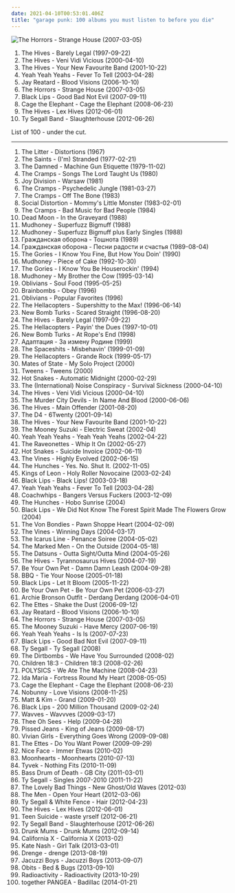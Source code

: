 ```yaml
---
date: 2021-04-10T00:53:01.406Z
title: "garage punk: 100 albums you must listen to before you die"
---
```

![The Horrors - Strange House (2007-03-05)](http://coverartarchive.org/release/dbe1dc97-6b49-4393-8898-dcce1bc654cc/16182961071-500.jpg "The Horrors - Strange House (2007-03-05)")
<ol class="albums">
<li data-cover="http://coverartarchive.org/release/1644f5b6-e1e3-4555-8492-22a8c7091810/3778611419-500.jpg" data-tags="garage rock, garage punk" role="button">The Hives - Barely Legal (1997-09-22)</li>
<li data-cover="http://coverartarchive.org/release/13e2716a-6eb4-3575-881e-bb9cf48aeda2/21761326628-500.jpg" data-tags="garage rock" role="button">The Hives - Veni Vidi Vicious (2000-04-10)</li>
<li data-cover="http://coverartarchive.org/release/ed179309-85ad-45c7-a81f-599cc90c3df8/2083318776-500.jpg" data-tags="garage rock" role="button">The Hives - Your New Favourite Band (2001-10-22)</li>
<li data-cover="http://coverartarchive.org/release/ce74eeee-8e30-34db-addd-5ea135500e2e/5835206005-500.jpg" data-tags="indie rock, indie, rock" role="button">Yeah Yeah Yeahs - Fever To Tell (2003-04-28)</li>
<li data-cover="http://coverartarchive.org/release/e7bbdb0b-a407-3aeb-9b78-fcb5f9de9c66/8782359241-500.jpg" data-tags="garage punk" role="button">Jay Reatard - Blood Visions (2006-10-10)</li>
<li data-cover="http://coverartarchive.org/release/dbe1dc97-6b49-4393-8898-dcce1bc654cc/16182961071-500.jpg" data-tags="garage rock, garage punk, post-punk" role="button">The Horrors - Strange House (2007-03-05)</li>
<li data-cover="http://coverartarchive.org/release/9b6299d4-08c1-3a0f-8877-e64fd41b1c17/26142553847-500.jpg" data-tags="indie rock" role="button">Black Lips - Good Bad Not Evil (2007-09-11)</li>
<li data-cover="https://img.discogs.com/SyB2V5tRP58VnZy7Jv88JpwbCpQ=/fit-in/600x536/filters:strip_icc():format(jpeg):mode_rgb():quality(90)/discogs-images/R-3677269-1583376530-7454.jpeg.jpg" data-tags="indie rock" role="button">Cage the Elephant - Cage the Elephant (2008-06-23)</li>
<li data-cover="http://coverartarchive.org/release/b204ad72-f666-427d-82ee-de4add53c7ab/5331069642-500.jpg" data-tags="rock, garage rock" role="button">The Hives - Lex Hives (2012-06-01)</li>
<li data-cover="http://coverartarchive.org/release/ff152346-3015-4217-9a45-e129be095a7e/2442485330-500.jpg" data-tags="noise, indie, rock, indie rock, noise rock, garage rock, garage, san francisco, garage punk, 10s, legendary, in the red, burger, 2012 albums, great album artwork, wfmu heavily played records" role="button">Ty Segall Band - Slaughterhouse (2012-06-26)</li>
</ol>
List of 100 - under the cut.
<!-- more -->

_________________

<ol class="albums">
<li data-cover="http://coverartarchive.org/release/ac15cdd0-6501-46b8-bfe0-706d586b6eb0/9146609364-500.jpg" data-tags="psychedelic" role="button">
The Litter - Distortions (1967)
</li>
<li data-cover="https://img.discogs.com/3tqMjgDKEUbMFk3ge3GAdBBAX_o=/fit-in/600x601/filters:strip_icc():format(jpeg):mode_rgb():quality(90)/discogs-images/R-2963994-1443996119-6003.jpeg.jpg" data-tags="punk, punk rock" role="button">
The Saints - (I'm) Stranded (1977-02-21)
</li>
<li data-cover="http://coverartarchive.org/release/2f803106-a53a-49f4-8b9c-991a38a1b3b8/11574025842-500.jpg" data-tags="punk" role="button">
The Damned - Machine Gun Etiquette (1979-11-02)
</li>
<li data-cover="http://coverartarchive.org/release/cffe3eb9-7776-4842-8719-9435fce6dcab/19958023304-500.jpg" data-tags="psychobilly" role="button">
The Cramps - Songs The Lord Taught Us (1980)
</li>
<li data-cover="http://coverartarchive.org/release/4b92101d-8d87-4a9d-b72e-f4dda3ccfe9b/16197865801-500.jpg" data-tags="post-punk" role="button">
Joy Division - Warsaw (1981)
</li>
<li data-cover="https://via.placeholder.com/450" data-tags="80s, psychobilly" role="button">
The Cramps - Psychedelic Jungle (1981-03-27)
</li>
<li data-cover="http://coverartarchive.org/release/89117817-892c-40a0-9a7d-5bae5d70db4c/2907897798-500.jpg" data-tags="psychobilly, garage rock, punk" role="button">
The Cramps - Off The Bone (1983)
</li>
<li data-cover="http://coverartarchive.org/release/cf35360c-9bfb-4459-926f-e686bbde68da/10191233331-500.jpg" data-tags="punk rock, hardcore punk, alternative rock" role="button">
Social Distortion - Mommy's Little Monster (1983-02-01)
</li>
<li data-cover="http://coverartarchive.org/release/1d14b584-dd3b-4fc3-bfad-1bffc07a2988/15855476760-500.jpg" data-tags="psychobilly, punk" role="button">
The Cramps - Bad Music for Bad People (1984)
</li>
<li data-cover="http://coverartarchive.org/release/a93c3163-90af-44cf-82bf-deacfdad55b6/18142550474-500.jpg" data-tags="indie rock, garage rock revival, searching, garage rock, intense, aggressive, menacing, confrontational, garage, yearning, garage punk, punk blues, spring, bitter, brooding, happiness, harsh, bleak, cathartic, visceral, urgent, angst-ridden, brash, destiny, victory, starting out, pogge" role="button">
Dead Moon - In the Graveyard (1988)
</li>
<li data-cover="http://coverartarchive.org/release/b307e32b-b4f3-45af-8a41-21b2416a3177/23490734022-500.jpg" data-tags="grunge" role="button">
Mudhoney - Superfuzz Bigmuff (1988)
</li>
<li data-cover="http://coverartarchive.org/release/7027530a-10d2-394f-90f9-96b704f06707/10018403856-500.jpg" data-tags="grunge" role="button">
Mudhoney - Superfuzz Bigmuff plus Early Singles (1988)
</li>
<li data-cover="http://coverartarchive.org/release/96b52d2e-971c-47f5-836c-ade9a30d0756/24918387989-500.jpg" data-tags="punk, noise rock, post-punk, garage punk" role="button">
Гражданская оборона - Тошнота (1989)
</li>
<li data-cover="http://coverartarchive.org/release/5455428f-d8ac-46ee-b9d1-fedbec85f75e/4111826552-500.jpg" data-tags="punk, noise rock, crust, post-punk, garage punk, russian rock, cover art" role="button">
Гражданская оборона - Песни радости и счастья (1989-08-04)
</li>
<li data-cover="http://coverartarchive.org/release/13cf05c7-49ff-4a56-870e-787b3ada35ec/23188786986-500.jpg" data-tags="90s, garage rock, garage, garage punk" role="button">
The Gories - I Know You Fine, But How You Doin' (1990)
</li>
<li data-cover="http://coverartarchive.org/release/bf883f5b-2ada-4bc7-9faf-33039d525bc4/4923089110-500.jpg" data-tags="grunge" role="button">
Mudhoney - Piece of Cake (1992-10-30)
</li>
<li data-cover="http://coverartarchive.org/release/838f683e-9c60-44af-9bf2-0519f54cba12/14563948219-500.jpg" data-tags="garage rock, garage punk" role="button">
The Gories - I Know You Be Houserockin' (1994)
</li>
<li data-cover="http://coverartarchive.org/release/d82339d8-e22b-4c87-a523-ebb426cb420d/9637241250-500.jpg" data-tags="grunge" role="button">
Mudhoney - My Brother the Cow (1995-03-14)
</li>
<li data-cover="http://coverartarchive.org/release/6c200a5d-1491-4a11-9d6a-5dd8c3f7c855/13762379917-500.jpg" data-tags="garage punk" role="button">
Oblivians - Soul Food (1995-05-25)
</li>
<li data-cover="http://coverartarchive.org/release/3074e003-e814-4cee-92df-8a268ed2b413/22105334459-500.jpg" data-tags="noise rock" role="button">
Brainbombs - Obey (1996)
</li>
<li data-cover="https://via.placeholder.com/450" data-tags="garage punk" role="button">
Oblivians - Popular Favorites (1996)
</li>
<li data-cover="http://coverartarchive.org/release/a8863682-39b3-4841-baa9-8035935772f7/3374143266-500.jpg" data-tags="garage rock" role="button">
The Hellacopters - Supershitty to the Max! (1996-06-14)
</li>
<li data-cover="https://img.discogs.com/qL1N77AXSnShz9qrfO68tOYzKPY=/fit-in/600x600/filters:strip_icc():format(jpeg):mode_rgb():quality(90)/discogs-images/R-1949686-1290038878.jpeg.jpg" data-tags="punk, punk rock, garage rock, garage punk" role="button">
New Bomb Turks - Scared Straight (1996-08-20)
</li>
<li data-cover="http://coverartarchive.org/release/1644f5b6-e1e3-4555-8492-22a8c7091810/3778611419-500.jpg" data-tags="garage rock, garage punk" role="button">
The Hives - Barely Legal (1997-09-22)
</li>
<li data-cover="https://img.discogs.com/DwfAjSROyUZnU6dP3VT2p7HePbo=/fit-in/600x600/filters:strip_icc():format(jpeg):mode_rgb():quality(90)/discogs-images/R-712045-1287846631.jpeg.jpg" data-tags="hard rock, action rock" role="button">
The Hellacopters - Payin' the Dues (1997-10-01)
</li>
<li data-cover="https://img.discogs.com/OlUQmi7cSTUxRXAzZzn7qNHlxxc=/fit-in/500x500/filters:strip_icc():format(jpeg):mode_rgb():quality(90)/discogs-images/R-4133967-1356820861-6152.jpeg.jpg" data-tags="punk, punk rock, garage punk, epitaph" role="button">
New Bomb Turks - At Rope's End (1998)
</li>
<li data-cover="https://img.discogs.com/cP14e1qEdwFA_v7ltB4g33qY5eY=/fit-in/600x588/filters:strip_icc():format(jpeg):mode_rgb():quality(90)/discogs-images/R-1836995-1246805126.jpeg.jpg" data-tags="punk, hardcore, garage punk, hardcore punk" role="button">
Адаптация - За измену Родине (1999)
</li>
<li data-cover="https://img.discogs.com/snd5zc8YRwRlZAO_HNk1j-6eViM=/fit-in/321x321/filters:strip_icc():format(jpeg):mode_rgb():quality(90)/discogs-images/R-1729448-1335724177.gif.jpg" data-tags="garage, garage punk, the spaceshits" role="button">
The Spaceshits - Misbehavin' (1999-01-09)
</li>
<li data-cover="http://coverartarchive.org/release/56ce34d5-da83-42e6-aa67-3dd6d11e165a/15999440432-500.jpg" data-tags="hard rock, blues rock" role="button">
The Hellacopters - Grande Rock (1999-05-17)
</li>
<li data-cover="https://img.discogs.com/ufQW2esbVsNviEZ95wgE_kZaGhc=/fit-in/600x600/filters:strip_icc():format(jpeg):mode_rgb():quality(90)/discogs-images/R-1361881-1531613780-6101.jpeg.jpg" data-tags="indie" role="button">
Mates of State - My Solo Project (2000)
</li>
<li data-cover="https://img.discogs.com/eV__QqQmbiag5_rgoX0d6mnXIGA=/fit-in/600x584/filters:strip_icc():format(jpeg):mode_rgb():quality(90)/discogs-images/R-9200119-1476541479-9187.jpeg.jpg" data-tags="punk, garage punk" role="button">
Tweens - Tweens (2000)
</li>
<li data-cover="http://coverartarchive.org/release/b8cea817-02cc-4c91-b013-0b0fd2958ef4/27384773289-500.jpg" data-tags="post-hardcore" role="button">
Hot Snakes - Automatic Midnight (2000-02-29)
</li>
<li data-cover="https://img.discogs.com/beEtVq2-cXWep_N6fIa036E6IzU=/fit-in/600x589/filters:strip_icc():format(jpeg):mode_rgb():quality(90)/discogs-images/R-1080266-1321385476.jpeg.jpg" data-tags="indie rock, punk" role="button">
The (International) Noise Conspiracy - Survival Sickness (2000-04-10)
</li>
<li data-cover="http://coverartarchive.org/release/13e2716a-6eb4-3575-881e-bb9cf48aeda2/21761326628-500.jpg" data-tags="garage rock" role="button">
The Hives - Veni Vidi Vicious (2000-04-10)
</li>
<li data-cover="http://coverartarchive.org/release/ee70adc5-ad51-4974-b272-bf6282719875/25101692738-500.jpg" data-tags="punk rock, rock and roll, garage punk, desert island discs, where is my bong, headbangers ball, drunk tank singalong tune" role="button">
The Murder City Devils - In Name And Blood (2000-06-06)
</li>
<li data-cover="http://coverartarchive.org/release/25324581-4fb0-41a0-b241-d4507aff3235/13635902496-500.jpg" data-tags="indie, rock, alternative, garage rock revival, retro-rock, garage punk, punk revival" role="button">
The Hives - Main Offender (2001-08-20)
</li>
<li data-cover="https://img.discogs.com/3vFFylsSeXqptfqKKAxY9sKm5Ik=/fit-in/500x489/filters:strip_icc():format(jpeg):mode_rgb():quality(90)/discogs-images/R-1071406-1233013103.jpeg.jpg" data-tags="garage rock, garage punk" role="button">
The D4 - 6Twenty (2001-09-14)
</li>
<li data-cover="http://coverartarchive.org/release/ed179309-85ad-45c7-a81f-599cc90c3df8/2083318776-500.jpg" data-tags="garage rock" role="button">
The Hives - Your New Favourite Band (2001-10-22)
</li>
<li data-cover="https://via.placeholder.com/450" data-tags="rock" role="button">
The Mooney Suzuki - Electric Sweat (2002-04)
</li>
<li data-cover="http://coverartarchive.org/release/80d83139-f766-44c0-9b2b-59cd5238b77a/5834791882-500.jpg" data-tags="indie" role="button">
Yeah Yeah Yeahs - Yeah Yeah Yeahs (2002-04-22)
</li>
<li data-cover="https://img.discogs.com/lp0LLwQUIG2ntHQOM23gO5bFYf4=/fit-in/600x600/filters:strip_icc():format(jpeg):mode_rgb():quality(90)/discogs-images/R-398232-1373416781-9634.jpeg.jpg" data-tags="indie rock, garage rock" role="button">
The Raveonettes - Whip It On (2002-05-27)
</li>
<li data-cover="http://coverartarchive.org/release/62bdb67c-10aa-48c0-b7c6-f8147ffa12e8/27119798376-500.jpg" data-tags="post-hardcore" role="button">
Hot Snakes - Suicide Invoice (2002-06-11)
</li>
<li data-cover="http://coverartarchive.org/release/5e6a4731-2f21-4d7b-aa4d-2518511fbc79/2097071587-500.jpg" data-tags="rock" role="button">
The Vines - Highly Evolved (2002-06-15)
</li>
<li data-cover="https://img.discogs.com/KiLVb3JNBGQaK_GcW9nUlXaCx3E=/fit-in/600x598/filters:strip_icc():format(jpeg):mode_rgb():quality(90)/discogs-images/R-949257-1606233114-9756.jpeg.jpg" data-tags="loud, garage, garage punk, in the red records, powerful garage punk, uncut jan 09" role="button">
The Hunches - Yes. No. Shut It. (2002-11-05)
</li>
<li data-cover="http://coverartarchive.org/release/938cf7ac-7c63-391b-9e55-0d3d09e5294d/1883381895-500.jpg" data-tags="rock, indie, alternative" role="button">
Kings of Leon - Holy Roller Novocaine (2003-02-24)
</li>
<li data-cover="http://coverartarchive.org/release/e5994458-ace2-4f67-9731-6dd0e2b8cd24/4525790471-500.jpg" data-tags="indie rock, garage rock, garage punk, garage  rock, cds i should buy" role="button">
Black Lips - Black Lips! (2003-03-18)
</li>
<li data-cover="http://coverartarchive.org/release/ce74eeee-8e30-34db-addd-5ea135500e2e/5835206005-500.jpg" data-tags="indie rock, indie, rock" role="button">
Yeah Yeah Yeahs - Fever To Tell (2003-04-28)
</li>
<li data-cover="https://img.discogs.com/zqZq0-I6qUplmYpbPve-cDxtByo=/fit-in/600x375/filters:strip_icc():format(jpeg):mode_rgb():quality(90)/discogs-images/R-12879830-1543731675-5280.jpeg.jpg" data-tags="garage punk" role="button">
Coachwhips - Bangers Versus Fuckers (2003-12-09)
</li>
<li data-cover="https://via.placeholder.com/450" data-tags="garage punk" role="button">
The Hunches - Hobo Sunrise (2004)
</li>
<li data-cover="https://img.discogs.com/cm8PDa8q9aWiCFc2EGXL7PNdPgs=/fit-in/600x600/filters:strip_icc():format(jpeg):mode_rgb():quality(90)/discogs-images/R-2108425-1264454888.jpeg.jpg" data-tags="indie rock, psychedelic, garage rock, psychedelic rock, garage, garage punk, the magnetic fields, garage  rock, retro county fair minstrel shit" role="button">
Black Lips - We Did Not Know The Forest Spirit Made The Flowers Grow (2004)
</li>
<li data-cover="https://img.discogs.com/900g2OX8ls0q0ZSGgVfocOvKcxA=/fit-in/299x299/filters:strip_icc():format(jpeg):mode_rgb():quality(90)/discogs-images/R-451852-1227466831.jpeg.jpg" data-tags="rock, indie rock" role="button">
The Von Bondies - Pawn Shoppe Heart (2004-02-09)
</li>
<li data-cover="https://img.discogs.com/3mbOIjGGDq61ImqUIBUwduKad7g=/fit-in/600x603/filters:strip_icc():format(jpeg):mode_rgb():quality(90)/discogs-images/R-484054-1525693159-1114.jpeg.jpg" data-tags="alternative rock, rock" role="button">
The Vines - Winning Days (2004-03-17)
</li>
<li data-cover="http://coverartarchive.org/release/b6d68b94-ae72-4bf5-b557-d6381c60ee14/15520485813-500.jpg" data-tags="noise rock" role="button">
The Icarus Line - Penance Soiree (2004-05-02)
</li>
<li data-cover="http://coverartarchive.org/release/ab1237a9-b491-47ad-84de-56c0d3f08306/8914772437-500.jpg" data-tags="punk, garage punk" role="button">
The Marked Men - On the Outside (2004-05-18)
</li>
<li data-cover="http://coverartarchive.org/release/6151fcb5-7a4b-4dbf-bedd-67b77d0eebbb/11712004378-500.jpg" data-tags="hard rock, garage rock revival, garage punk, benji owns" role="button">
The Datsuns - Outta Sight/Outta Mind (2004-05-26)
</li>
<li data-cover="http://coverartarchive.org/release/c50d3d01-3f3a-3685-9ad6-58d7942a31be/3374165987-500.jpg" data-tags="garage rock" role="button">
The Hives - Tyrannosaurus Hives (2004-07-19)
</li>
<li data-cover="https://via.placeholder.com/450" data-tags="garage punk, i want back to the 2000s" role="button">
Be Your Own Pet - Damn Damn Leash (2004-09-28)
</li>
<li data-cover="https://img.discogs.com/YKnhk5U_IwerRqhRZGBeGRAy9zQ=/fit-in/200x199/filters:strip_icc():format(jpeg):mode_rgb():quality(90)/discogs-images/R-1376790-1214251610.jpeg.jpg" data-tags="garage punk" role="button">
BBQ - Tie Your Noose (2005-01-18)
</li>
<li data-cover="https://img.discogs.com/vEdrB4SjJ9z0apsEq6mZvwONIcg=/fit-in/200x196/filters:strip_icc():format(jpeg):mode_rgb():quality(90)/discogs-images/R-1419101-1218109391.jpeg.jpg" data-tags="garage punk" role="button">
Black Lips - Let It Bloom (2005-11-22)
</li>
<li data-cover="http://coverartarchive.org/release/4d61abca-5c04-4eba-937b-f575cf001b4e/15756798206-500.jpg" data-tags="indie rock" role="button">
Be Your Own Pet - Be Your Own Pet (2006-03-27)
</li>
<li data-cover="https://img.discogs.com/R2lkEKa-CCCVCKaGp5bbvFcEK4s=/fit-in/600x535/filters:strip_icc():format(jpeg):mode_rgb():quality(90)/discogs-images/R-671982-1485115626-6079.jpeg.jpg" data-tags="underpopular" role="button">
Archie Bronson Outfit - Derdang Derdang (2006-04-01)
</li>
<li data-cover="http://coverartarchive.org/release/cdc3541f-f150-373d-91cd-94e37c90e564/17452005135-500.jpg" data-tags="garage rock" role="button">
The Ettes - Shake the Dust (2006-09-12)
</li>
<li data-cover="http://coverartarchive.org/release/e7bbdb0b-a407-3aeb-9b78-fcb5f9de9c66/8782359241-500.jpg" data-tags="garage punk" role="button">
Jay Reatard - Blood Visions (2006-10-10)
</li>
<li data-cover="http://coverartarchive.org/release/dbe1dc97-6b49-4393-8898-dcce1bc654cc/16182961071-500.jpg" data-tags="garage rock, garage punk, post-punk" role="button">
The Horrors - Strange House (2007-03-05)
</li>
<li data-cover="https://via.placeholder.com/450" data-tags="rock, indie rock, garage rock, garage punk, get, american trad rock, the devil and the deep blue sea, the merch grrls, teh typos" role="button">
The Mooney Suzuki - Have Mercy (2007-06-19)
</li>
<li data-cover="http://coverartarchive.org/release/0cf3c222-26be-32a4-9e09-f889476ae69d/8766639343-500.jpg" data-tags="indie rock" role="button">
Yeah Yeah Yeahs - Is Is (2007-07-23)
</li>
<li data-cover="http://coverartarchive.org/release/9b6299d4-08c1-3a0f-8877-e64fd41b1c17/26142553847-500.jpg" data-tags="indie rock" role="button">
Black Lips - Good Bad Not Evil (2007-09-11)
</li>
<li data-cover="http://coverartarchive.org/release/ea402b49-b13e-4c66-b368-479fa1dd3de8/15457559493-500.jpg" data-tags="garage punk" role="button">
Ty Segall - Ty Segall (2008)
</li>
<li data-cover="https://img.discogs.com/VvGJKd1U-eUWQfMuuxlE-RZP1V8=/fit-in/600x600/filters:strip_icc():format(jpeg):mode_rgb():quality(90)/discogs-images/R-1318056-1574772036-8536.jpeg.jpg" data-tags="garage rock, garage punk" role="button">
The Dirtbombs - We Have You Surrounded (2008-02)
</li>
<li data-cover="https://img.discogs.com/OOltTliwTADjNr8D5SUK3KxZ8jg=/fit-in/300x300/filters:strip_icc():format(jpeg):mode_rgb():quality(90)/discogs-images/R-3270486-1323263926.png.jpg" data-tags="punk, punk rock, garage punk" role="button">
Children 18:3 - Children 18:3 (2008-02-26)
</li>
<li data-cover="https://img.discogs.com/orX1N4WU8QOpk9UBF-xAC1YUzqo=/fit-in/600x594/filters:strip_icc():format(jpeg):mode_rgb():quality(90)/discogs-images/R-2408239-1583702604-6567.jpeg.jpg" data-tags="electropop" role="button">
POLYSICS - We Ate The Machine (2008-04-23)
</li>
<li data-cover="http://coverartarchive.org/release/375d22df-0aaf-3b2e-b91c-b354fccf9071/17994009333-500.jpg" data-tags="alternative rock" role="button">
Ida Maria - Fortress Round My Heart (2008-05-05)
</li>
<li data-cover="https://img.discogs.com/SyB2V5tRP58VnZy7Jv88JpwbCpQ=/fit-in/600x536/filters:strip_icc():format(jpeg):mode_rgb():quality(90)/discogs-images/R-3677269-1583376530-7454.jpeg.jpg" data-tags="indie rock" role="button">
Cage the Elephant - Cage the Elephant (2008-06-23)
</li>
<li data-cover="https://img.discogs.com/xPz6KQk6ripMjIq4En2BjG6hYDU=/fit-in/479x480/filters:strip_icc():format(jpeg):mode_rgb():quality(90)/discogs-images/R-1806114-1244517800.jpeg.jpg" data-tags="garage rock, garage punk, my punk rock vinyl collection" role="button">
Nobunny - Love Visions (2008-11-25)
</li>
<li data-cover="http://coverartarchive.org/release/aed31f11-8501-3480-a3c7-208bac483618/2142624847-500.jpg" data-tags="indie pop" role="button">
Matt & Kim - Grand (2009-01-20)
</li>
<li data-cover="https://img.discogs.com/1inhYZvQXrnLY5lZvVu7FlYTHsM=/fit-in/600x530/filters:strip_icc():format(jpeg):mode_rgb():quality(90)/discogs-images/R-2199673-1282003472.jpeg.jpg" data-tags="punk garage blues" role="button">
Black Lips - 200 Million Thousand (2009-02-24)
</li>
<li data-cover="http://coverartarchive.org/release/7b486ece-791b-4c15-9ec4-e4153da769d6/4827627615-500.jpg" data-tags="lo-fi" role="button">
Wavves - Wavvves (2009-03-17)
</li>
<li data-cover="http://coverartarchive.org/release/24cdd366-df3c-4454-8c6f-7baab201a938/28261563743-500.jpg" data-tags="indie rock, garage punk" role="button">
Thee Oh Sees - Help (2009-04-28)
</li>
<li data-cover="https://img.discogs.com/dv6HA17-RHixHM-MEctE5CcF-ks=/fit-in/599x599/filters:strip_icc():format(jpeg):mode_rgb():quality(90)/discogs-images/R-1893819-1266079900.jpeg.jpg" data-tags="punk, noise rock" role="button">
Pissed Jeans - King of Jeans (2009-08-17)
</li>
<li data-cover="https://img.discogs.com/YadrSrOocjG2eyjUph4KPHdJjhg=/fit-in/600x596/filters:strip_icc():format(jpeg):mode_rgb():quality(90)/discogs-images/R-1914193-1467852029-4954.jpeg.jpg" data-tags="lo-fi" role="button">
Vivian Girls - Everything Goes Wrong (2009-09-08)
</li>
<li data-cover="http://coverartarchive.org/release/b1b1e714-5286-30cb-9684-8ae5eae375f7/8153904386-500.jpg" data-tags="indie rock" role="button">
The Ettes - Do You Want Power (2009-09-29)
</li>
<li data-cover="https://img.discogs.com/Uz1tLw2MA45qmTiIUKvmAxnt2us=/fit-in/600x600/filters:strip_icc():format(jpeg):mode_rgb():quality(90)/discogs-images/R-2164267-1267470502.jpeg.jpg" data-tags="garage punk" role="button">
Nice Face - Immer Etwas (2010-02)
</li>
<li data-cover="http://coverartarchive.org/release/df72e46a-8de2-4364-8e30-1650e05bda6e/4816822656-500.jpg" data-tags="indie, rock, indie rock, garage punk, 10s, tic tac totally" role="button">
Moonhearts - Moonhearts (2010-07-13)
</li>
<li data-cover="http://coverartarchive.org/release/e549dc61-17a5-4d06-9f61-2e4158d6bb62/17988718814-500.jpg" data-tags="punk, noise rock, lo-fi, shitgaze, punk rock, garage rock, garage, no wave, garage punk" role="button">
Tyvek - Nothing Fits (2010-11-09)
</li>
<li data-cover="http://coverartarchive.org/release/56b749ab-070c-49bb-b7f4-1198ef28d585/15883380437-500.jpg" data-tags="lo-fi" role="button">
Bass Drum of Death - GB City (2011-03-01)
</li>
<li data-cover="http://coverartarchive.org/release/b93c5671-1c52-482a-a5f4-bf179b5c98c7/18432435835-500.jpg" data-tags="garage punk, you know her life was saved by last fm free music player, records of nick" role="button">
Ty Segall - Singles 2007-2010 (2011-11-22)
</li>
<li data-cover="https://img.discogs.com/u1f28Ycb5H90ZGojQJoZVkQ8wlE=/fit-in/300x300/filters:strip_icc():format(jpeg):mode_rgb():quality(90)/discogs-images/R-4258526-1359934230-7586.jpeg.jpg" data-tags="noise, pop, rock, punk, indie pop, female vocalists, noise pop, dream pop, garage rock, garage punk, lesser known yet streamable artists, garage pop, flower punk, burger records" role="button">
The Lovely Bad Things - New Ghost/Old Waves (2012-03)
</li>
<li data-cover="http://coverartarchive.org/release/be21e825-4768-40f9-b0b4-10cbd69d3f09/3554488168-500.jpg" data-tags="indie rock, noise rock" role="button">
The Men - Open Your Heart (2012-03-06)
</li>
<li data-cover="http://coverartarchive.org/release/5799388f-df5d-4db4-9fe6-577b128d943d/3695823761-500.jpg" data-tags="lo-fi, have on vinyl" role="button">
Ty Segall & White Fence - Hair (2012-04-23)
</li>
<li data-cover="http://coverartarchive.org/release/b204ad72-f666-427d-82ee-de4add53c7ab/5331069642-500.jpg" data-tags="rock, garage rock" role="button">
The Hives - Lex Hives (2012-06-01)
</li>
<li data-cover="http://coverartarchive.org/release/c8a881aa-a305-4041-beb5-b44036f94871/8293579218-500.jpg" data-tags="lo-fi indie" role="button">
Teen Suicide - waste yrself (2012-06-21)
</li>
<li data-cover="http://coverartarchive.org/release/ff152346-3015-4217-9a45-e129be095a7e/2442485330-500.jpg" data-tags="noise, indie, rock, indie rock, noise rock, garage rock, garage, san francisco, garage punk, 10s, legendary, in the red, burger, 2012 albums, great album artwork, wfmu heavily played records" role="button">
Ty Segall Band - Slaughterhouse (2012-06-26)
</li>
<li data-cover="https://img.discogs.com/8Vzdpi3x5aoRBLWEub9Spd82a74=/fit-in/350x350/filters:strip_icc():format(jpeg):mode_rgb():quality(90)/discogs-images/R-4050081-1353579789-4538.jpeg.jpg" data-tags="alternative, australian, garage rock, garage punk, boobs on cover" role="button">
Drunk Mums - Drunk Mums (2012-09-14)
</li>
<li data-cover="http://coverartarchive.org/release/3f2d4585-c9c1-464d-99ec-95bf0c0b21fa/3783198494-500.jpg" data-tags="noise rock, post-punk, garage rock, garage punk, california x" role="button">
California X - California X (2013-02)
</li>
<li data-cover="https://img.discogs.com/uiNmbyo14MoF5G-n-S2YNA4PmJI=/fit-in/600x587/filters:strip_icc():format(jpeg):mode_rgb():quality(90)/discogs-images/R-4341151-1362252403-2192.jpeg.jpg" data-tags="indie, rock, alternative, indie rock" role="button">
Kate Nash - Girl Talk (2013-03-01)
</li>
<li data-cover="https://img.discogs.com/jk1sYLoZ6SO8vcZa0Z4g_nkZ79I=/fit-in/500x500/filters:strip_icc():format(jpeg):mode_rgb():quality(90)/discogs-images/R-4831499-1388054309-1654.jpeg.jpg" data-tags="garage rock" role="button">
Drenge - drenge (2013-08-19)
</li>
<li data-cover="http://coverartarchive.org/release/add7829a-d802-4f4c-bbc3-a64cf0a62693/7005925017-500.jpg" data-tags="alternative rock, garage rock, garage punk,  pop,  indie rock" role="button">
Jacuzzi Boys - Jacuzzi Boys (2013-09-07)
</li>
<li data-cover="http://coverartarchive.org/release/08208569-560d-4579-8439-4acbc8449e4b/26762467401-500.jpg" data-tags="alternative rock, indie rock, post-punk, garage rock, garage punk" role="button">
Obits - Bed & Bugs (2013-09-10)
</li>
<li data-cover="http://coverartarchive.org/release/98cf1978-f406-4aaf-8353-00e7ad73314c/18511410177-500.jpg" data-tags="garage punk" role="button">
Radioactivity - Radioactivity (2013-10-29)
</li>
<li data-cover="http://coverartarchive.org/release/f7d405e0-9fb9-4fd4-85f8-f5259ccc37df/8102247250-500.jpg" data-tags="garage rock, garage punk" role="button">
together PANGEA - Badillac (2014-01-21)
</li>
</ol>